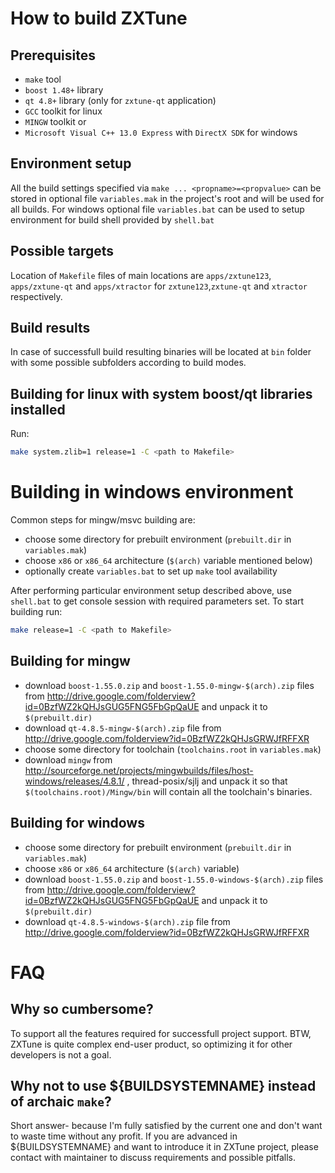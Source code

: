 How to build ZXTune
===================

Prerequisites
-------------

- `make` tool
- `boost 1.48+` library
- `qt 4.8+` library (only for `zxtune-qt` application)
- `GCC` toolkit for linux
- `MINGW` toolkit or
- `Microsoft Visual C++ 13.0 Express` with `DirectX SDK` for windows

Environment setup
-----------------

All the build settings specified via `make ... <propname>=<propvalue>` can be stored in optional file `variables.mak` in the project's root and will be used for all builds.
For windows optional file `variables.bat` can be used to setup environment for build shell provided by `shell.bat`

Possible targets
----------------

Location of `Makefile` files of main locations are `apps/zxtune123`, `apps/zxtune-qt` and `apps/xtractor` for `zxtune123`,`zxtune-qt` and `xtractor` respectively.

Build results
-------------

In case of successfull build resulting binaries will be located at `bin` folder with some possible subfolders according to build modes.

Building for linux with system boost/qt libraries installed
-----------------------------------------------------------

Run:
```sh
make system.zlib=1 release=1 -C <path to Makefile>
```

Building in windows environment
===============================

Common steps for mingw/msvc building are:
- choose some directory for prebuilt environment (`prebuilt.dir` in `variables.mak`)
- choose `x86` or `x86_64` architecture (`$(arch)` variable mentioned below)
- optionally create `variables.bat` to set up `make` tool availability

After performing particular environment setup described above, use `shell.bat` to get console session with required parameters set. To start building run:
```sh
make release=1 -C <path to Makefile>
```

Building for mingw
------------------

- download `boost-1.55.0.zip` and `boost-1.55.0-mingw-$(arch).zip` files from http://drive.google.com/folderview?id=0BzfWZ2kQHJsGUG5FNG5FbGpQaUE and unpack it to `$(prebuilt.dir)`
- download `qt-4.8.5-mingw-$(arch).zip` file from http://drive.google.com/folderview?id=0BzfWZ2kQHJsGRWJfRFFXR
- choose some directory for toolchain (`toolchains.root` in `variables.mak`)
- download `mingw` from http://sourceforge.net/projects/mingwbuilds/files/host-windows/releases/4.8.1/ , thread-posix/sjlj and unpack it so that `$(toolchains.root)/Mingw/bin` will contain all the toolchain's binaries.

Building for windows
--------------------

- choose some directory for prebuilt environment (`prebuilt.dir` in `variables.mak`)
- choose `x86` or `x86_64` architecture (`$(arch)` variable)
- download `boost-1.55.0.zip` and `boost-1.55.0-windows-$(arch).zip` files from http://drive.google.com/folderview?id=0BzfWZ2kQHJsGUG5FNG5FbGpQaUE and unpack it to `$(prebuilt.dir)`
- download `qt-4.8.5-windows-$(arch).zip` file from http://drive.google.com/folderview?id=0BzfWZ2kQHJsGRWJfRFFXR

FAQ
===

Why so cumbersome?
------------------

To support all the features required for successfull project support. BTW, ZXTune is quite complex end-user product, so optimizing it for other developers is not a goal.

Why not to use ${BUILDSYSTEMNAME} instead of archaic `make`?
------------------------------------------------------------

Short answer- because I'm fully satisfied by the current one and don't want to waste time without any profit.
If you are advanced in ${BUILDSYSTEMNAME} and want to introduce it in ZXTune project, please contact with maintainer to discuss requirements and possible pitfalls.
